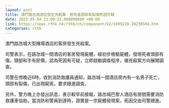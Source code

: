 ```yaml
---
layout: post
title: 澳門路氹城酒店發生兇殺案　男死者頭部有裂傷死因可疑
date: 2023-05-04 23:09:22.000000000 +08:00
link: https://news.rthk.hk/rthk/ch/component/k2/1699220-20230504.htm
categories: rthk
---
```


澳門路氹城大型賭場酒店的客房發生兇殺案。

司警表示，在路氹城一間酒店的客房發現屍體，經初步檢驗屍體，發現死者頭部有傷，頸部和手有瘀傷，認為死因有可疑，立即啟動調查程序，循兇殺案方向展開調查。

司警在傍晚近6時，收到消防救護員通知，路氹城一間酒店房內有一名男子死亡，頭部有裂傷，已出現屍斑，要求跟進調查。

另外，警方晚上亦發出訊息，表示較早前接報，路氹城巴黎人酒店有房間需要消防救護車協助。當消防和警員到達時，證實是一宗屍體發現案，死因交由司警跟進。
